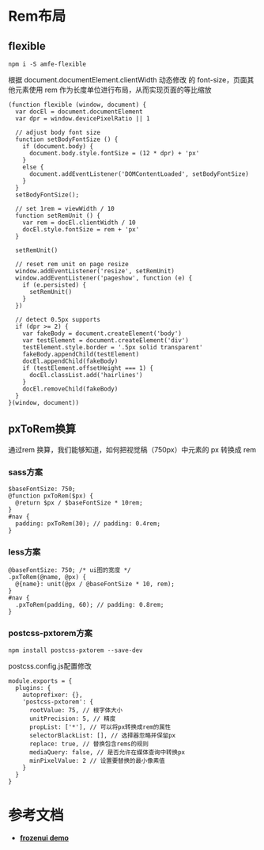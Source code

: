 # Rem布局

## flexible
```
npm i -S amfe-flexible
```

根据 document.documentElement.clientWidth 动态修改 <html> 的 font-size，页面其他元素使用 rem 作为长度单位进行布局，从而实现页面的等比缩放
```
(function flexible (window, document) {
  var docEl = document.documentElement
  var dpr = window.devicePixelRatio || 1

  // adjust body font size
  function setBodyFontSize () {
    if (document.body) {
      document.body.style.fontSize = (12 * dpr) + 'px'
    }
    else {
      document.addEventListener('DOMContentLoaded', setBodyFontSize)
    }
  }
  setBodyFontSize();

  // set 1rem = viewWidth / 10
  function setRemUnit () {
    var rem = docEl.clientWidth / 10
    docEl.style.fontSize = rem + 'px'
  }

  setRemUnit()

  // reset rem unit on page resize
  window.addEventListener('resize', setRemUnit)
  window.addEventListener('pageshow', function (e) {
    if (e.persisted) {
      setRemUnit()
    }
  })

  // detect 0.5px supports
  if (dpr >= 2) {
    var fakeBody = document.createElement('body')
    var testElement = document.createElement('div')
    testElement.style.border = '.5px solid transparent'
    fakeBody.appendChild(testElement)
    docEl.appendChild(fakeBody)
    if (testElement.offsetHeight === 1) {
      docEl.classList.add('hairlines')
    }
    docEl.removeChild(fakeBody)
  }
}(window, document))
```

## pxToRem换算
通过rem 换算，我们能够知道，如何把视觉稿（750px）中元素的 px 转换成 rem

### sass方案
```
$baseFontSize: 750;
@function pxToRem($px) {
  @return $px / $baseFontSize * 10rem;
}
#nav {
  padding: pxToRem(30); // padding: 0.4rem;
}
```

### less方案
```
@baseFontSize: 750; /* ui图的宽度 */
.pxToRem(@name, @px) {
  @{name}: unit(@px / @baseFontSize * 10, rem);
}
#nav {
  .pxToRem(padding, 60); // padding: 0.8rem;
}
```

### postcss-pxtorem方案
```
npm install postcss-pxtorem --save-dev
```

postcss.config.js配置修改
```
module.exports = {
  plugins: {
    autoprefixer: {},
    'postcss-pxtorem': {
      rootValue: 75, // 根字体大小
      unitPrecision: 5, // 精度
      propList: ['*'], // 可以将px转换成rem的属性
      selectorBlackList: [], // 选择器忽略并保留px
      replace: true, // 替换包含rems的规则
      mediaQuery: false, // 是否允许在媒体查询中转换px
      minPixelValue: 2 // 设置要替换的最小像素值
    }
  }
}
```

# 参考文档
- [**frozenui demo**](http://frozenui.github.io/frozenui/demo/index.html)